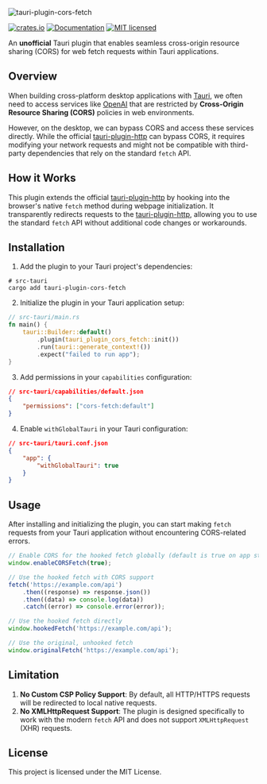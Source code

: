 ![tauri-plugin-cors-fetch](https://github.com/idootop/tauri-plugin-cors-fetch/raw/main/banner.png)

[![crates.io](https://img.shields.io/crates/v/tauri-plugin-cors-fetch.svg)](https://crates.io/crates/tauri-plugin-cors-fetch)
[![Documentation](https://docs.rs/tauri-plugin-cors-fetch/badge.svg)](https://docs.rs/crate/tauri-plugin-cors-fetch)
[![MIT licensed](https://img.shields.io/crates/l/tauri-plugin-cors-fetch.svg)](./LICENSE)

An **unofficial** Tauri plugin that enables seamless cross-origin resource sharing (CORS) for web fetch requests within Tauri applications.

## Overview

When building cross-platform desktop applications with [Tauri](https://tauri.app), we often need to access services like [OpenAI](https://openai.com/product) that are restricted by **Cross-Origin Resource Sharing (CORS)** policies in web environments.

However, on the desktop, we can bypass CORS and access these services directly. While the official [tauri-plugin-http](https://crates.io/crates/tauri-plugin-http) can bypass CORS, it requires modifying your network requests and might not be compatible with third-party dependencies that rely on the standard `fetch` API.

## How it Works

This plugin extends the official [tauri-plugin-http](https://crates.io/crates/tauri-plugin-http) by hooking into the browser's native `fetch` method during webpage initialization. It transparently redirects requests to the [tauri-plugin-http](https://crates.io/crates/tauri-plugin-http), allowing you to use the standard `fetch` API without additional code changes or workarounds.

## Installation

1. Add the plugin to your Tauri project's dependencies:

```shell
# src-tauri
cargo add tauri-plugin-cors-fetch
```

2. Initialize the plugin in your Tauri application setup:

```rust
// src-tauri/main.rs
fn main() {
    tauri::Builder::default()
        .plugin(tauri_plugin_cors_fetch::init())
        .run(tauri::generate_context!())
        .expect("failed to run app");
}
```

3. Add permissions in your `capabilities` configuration:

```json
// src-tauri/capabilities/default.json
{
	"permissions": ["cors-fetch:default"]
}
```

4. Enable `withGlobalTauri` in your Tauri configuration:

```json
// src-tauri/tauri.conf.json
{
	"app": {
		"withGlobalTauri": true
	}
}
```

## Usage

After installing and initializing the plugin, you can start making `fetch` requests from your Tauri application without encountering CORS-related errors.

```javascript
// Enable CORS for the hooked fetch globally (default is true on app start)
window.enableCORSFetch(true);

// Use the hooked fetch with CORS support
fetch('https://example.com/api')
	.then((response) => response.json())
	.then((data) => console.log(data))
	.catch((error) => console.error(error));

// Use the hooked fetch directly
window.hookedFetch('https://example.com/api');

// Use the original, unhooked fetch
window.originalFetch('https://example.com/api');
```

## Limitation

1. **No Custom CSP Policy Support**: By default, all HTTP/HTTPS requests will be redirected to local native requests.
2. **No XMLHttpRequest Support**: The plugin is designed specifically to work with the modern `fetch` API and does not support `XMLHttpRequest` (XHR) requests.

## License

This project is licensed under the MIT License.

